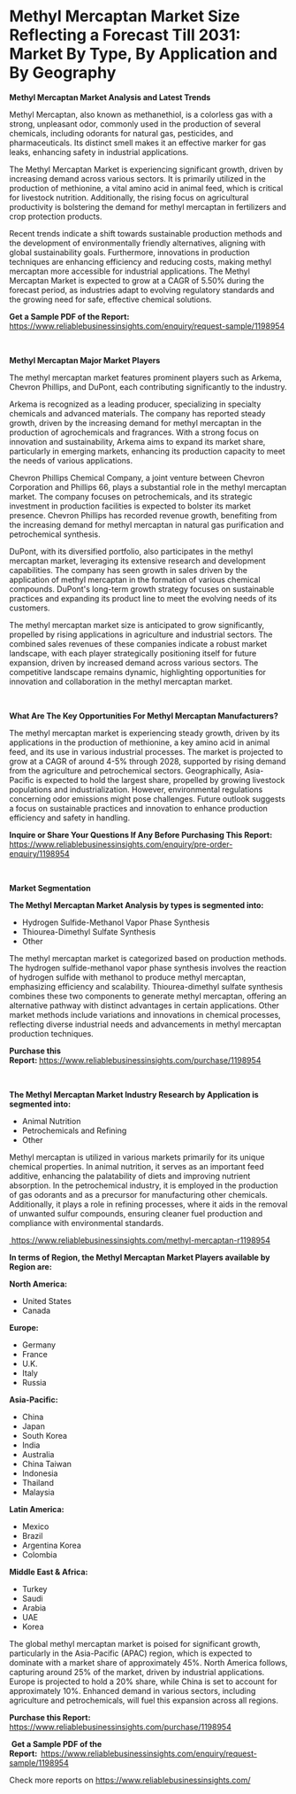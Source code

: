 <p><h1>Methyl Mercaptan Market Size Reflecting a Forecast Till 2031: Market By Type, By Application and By Geography</h1></p><p><strong>Methyl Mercaptan Market Analysis and Latest Trends</strong></p>
<p><p>Methyl Mercaptan, also known as methanethiol, is a colorless gas with a strong, unpleasant odor, commonly used in the production of several chemicals, including odorants for natural gas, pesticides, and pharmaceuticals. Its distinct smell makes it an effective marker for gas leaks, enhancing safety in industrial applications.</p><p>The Methyl Mercaptan Market is experiencing significant growth, driven by increasing demand across various sectors. It is primarily utilized in the production of methionine, a vital amino acid in animal feed, which is critical for livestock nutrition. Additionally, the rising focus on agricultural productivity is bolstering the demand for methyl mercaptan in fertilizers and crop protection products.</p><p>Recent trends indicate a shift towards sustainable production methods and the development of environmentally friendly alternatives, aligning with global sustainability goals. Furthermore, innovations in production techniques are enhancing efficiency and reducing costs, making methyl mercaptan more accessible for industrial applications. The Methyl Mercaptan Market is expected to grow at a CAGR of 5.50% during the forecast period, as industries adapt to evolving regulatory standards and the growing need for safe, effective chemical solutions.</p></p>
<p><strong>Get a Sample PDF of the Report:&nbsp;</strong> <a href="https://www.reliablebusinessinsights.com/enquiry/request-sample/1198954?utm_campaign=60&utm_medium=2&utm_source=Github&utm_content=ia&utm_term=05112024&utm_id=methyl-mercaptan">https://www.reliablebusinessinsights.com/enquiry/request-sample/1198954</a></p>
<p>&nbsp;</p>
<p><strong>Methyl Mercaptan Major Market Players</strong></p>
<p><p>The methyl mercaptan market features prominent players such as Arkema, Chevron Phillips, and DuPont, each contributing significantly to the industry. </p><p>Arkema is recognized as a leading producer, specializing in specialty chemicals and advanced materials. The company has reported steady growth, driven by the increasing demand for methyl mercaptan in the production of agrochemicals and fragrances. With a strong focus on innovation and sustainability, Arkema aims to expand its market share, particularly in emerging markets, enhancing its production capacity to meet the needs of various applications.</p><p>Chevron Phillips Chemical Company, a joint venture between Chevron Corporation and Phillips 66, plays a substantial role in the methyl mercaptan market. The company focuses on petrochemicals, and its strategic investment in production facilities is expected to bolster its market presence. Chevron Phillips has recorded revenue growth, benefiting from the increasing demand for methyl mercaptan in natural gas purification and petrochemical synthesis.</p><p>DuPont, with its diversified portfolio, also participates in the methyl mercaptan market, leveraging its extensive research and development capabilities. The company has seen growth in sales driven by the application of methyl mercaptan in the formation of various chemical compounds. DuPont's long-term growth strategy focuses on sustainable practices and expanding its product line to meet the evolving needs of its customers.</p><p>The methyl mercaptan market size is anticipated to grow significantly, propelled by rising applications in agriculture and industrial sectors. The combined sales revenues of these companies indicate a robust market landscape, with each player strategically positioning itself for future expansion, driven by increased demand across various sectors. The competitive landscape remains dynamic, highlighting opportunities for innovation and collaboration in the methyl mercaptan market.</p></p>
<p>&nbsp;</p>
<p><strong>What Are The Key Opportunities For Methyl Mercaptan Manufacturers?</strong></p>
<p><p>The methyl mercaptan market is experiencing steady growth, driven by its applications in the production of methionine, a key amino acid in animal feed, and its use in various industrial processes. The market is projected to grow at a CAGR of around 4-5% through 2028, supported by rising demand from the agriculture and petrochemical sectors. Geographically, Asia-Pacific is expected to hold the largest share, propelled by growing livestock populations and industrialization. However, environmental regulations concerning odor emissions might pose challenges. Future outlook suggests a focus on sustainable practices and innovation to enhance production efficiency and safety in handling.</p></p>
<p><strong>Inquire or Share Your Questions If Any Before Purchasing This Report:</strong> <a href="https://www.reliablebusinessinsights.com/enquiry/pre-order-enquiry/1198954?utm_campaign=60&utm_medium=2&utm_source=Github&utm_content=ia&utm_term=05112024&utm_id=methyl-mercaptan">https://www.reliablebusinessinsights.com/enquiry/pre-order-enquiry/1198954</a></p>
<p>&nbsp;</p>
<p><strong>Market Segmentation</strong></p>
<p><strong>The Methyl Mercaptan Market Analysis by types is segmented into:</strong></p>
<p><ul><li>Hydrogen Sulfide-Methanol Vapor Phase Synthesis</li><li>Thiourea-Dimethyl Sulfate Synthesis</li><li>Other</li></ul></p>
<p><p>The methyl mercaptan market is categorized based on production methods. The hydrogen sulfide-methanol vapor phase synthesis involves the reaction of hydrogen sulfide with methanol to produce methyl mercaptan, emphasizing efficiency and scalability. Thiourea-dimethyl sulfate synthesis combines these two components to generate methyl mercaptan, offering an alternative pathway with distinct advantages in certain applications. Other market methods include variations and innovations in chemical processes, reflecting diverse industrial needs and advancements in methyl mercaptan production techniques.</p></p>
<p><strong>Purchase this Report:&nbsp;</strong><a href="https://www.reliablebusinessinsights.com/purchase/1198954?utm_campaign=60&utm_medium=2&utm_source=Github&utm_content=ia&utm_term=05112024&utm_id=methyl-mercaptan">https://www.reliablebusinessinsights.com/purchase/1198954</a></p>
<p>&nbsp;</p>
<p><strong>The Methyl Mercaptan Market Industry Research by Application is segmented into:</strong></p>
<p><ul><li>Animal Nutrition</li><li>Petrochemicals and Refining</li><li>Other</li></ul></p>
<p><p>Methyl mercaptan is utilized in various markets primarily for its unique chemical properties. In animal nutrition, it serves as an important feed additive, enhancing the palatability of diets and improving nutrient absorption. In the petrochemical industry, it is employed in the production of gas odorants and as a precursor for manufacturing other chemicals. Additionally, it plays a role in refining processes, where it aids in the removal of unwanted sulfur compounds, ensuring cleaner fuel production and compliance with environmental standards.</p></p>
<p><a href="https://www.reliablebusinessinsights.com/methyl-mercaptan-r1198954?utm_campaign=60&utm_medium=2&utm_source=Github&utm_content=ia&utm_term=05112024&utm_id=methyl-mercaptan">&nbsp;https://www.reliablebusinessinsights.com/methyl-mercaptan-r1198954</a></p>
<p><strong>In terms of Region, the Methyl Mercaptan Market Players available by Region are:</strong></p>
<p>
    <p> <strong> North America: </strong>
        <ul>
            <li>United States</li>
            <li>Canada</li>
        </ul>
        </p> 
    <p> <strong> Europe: </strong>
        <ul>
            <li>Germany</li>
            <li>France</li>
            <li>U.K.</li>
            <li>Italy</li>
            <li>Russia</li>
        </ul>
        </p> 
    <p> <strong> Asia-Pacific: </strong>
        <ul>
            <li>China</li>
            <li>Japan</li>
            <li>South Korea</li>
            <li>India</li>
            <li>Australia</li>
            <li>China Taiwan</li>
            <li>Indonesia</li>
            <li>Thailand</li>
            <li>Malaysia</li>
        </ul>
        </p> 
    <p> <strong> Latin America: </strong>
        <ul>
            <li>Mexico</li>
            <li>Brazil</li>
            <li>Argentina Korea</li>
            <li>Colombia</li>
        </ul>
        </p> 
    <p> <strong> Middle East & Africa: </strong>
        <ul>
            <li>Turkey</li>
            <li>Saudi</li>
            <li>Arabia</li>
            <li>UAE</li>
            <li>Korea</li>
        </ul>
    </p>
    </p>
<p><p>The global methyl mercaptan market is poised for significant growth, particularly in the Asia-Pacific (APAC) region, which is expected to dominate with a market share of approximately 45%. North America follows, capturing around 25% of the market, driven by industrial applications. Europe is projected to hold a 20% share, while China is set to account for approximately 10%. Enhanced demand in various sectors, including agriculture and petrochemicals, will fuel this expansion across all regions.</p></p>
<p><strong>Purchase this Report: </strong><a href="https://www.reliablebusinessinsights.com/purchase/1198954?utm_campaign=60&utm_medium=2&utm_source=Github&utm_content=ia&utm_term=05112024&utm_id=methyl-mercaptan">https://www.reliablebusinessinsights.com/purchase/1198954</a></p>
<p>&nbsp;<strong>Get a Sample PDF of the Report:&nbsp;&nbsp;</strong><a href="https://www.reliablebusinessinsights.com/enquiry/request-sample/1198954?utm_campaign=60&utm_medium=2&utm_source=Github&utm_content=ia&utm_term=05112024&utm_id=methyl-mercaptan">https://www.reliablebusinessinsights.com/enquiry/request-sample/1198954</a></p>
<p><strong></strong></p>
<p>Check more reports on <a href="https://www.reliablebusinessinsights.com/?utm_campaign=60&utm_medium=2&utm_source=Github&utm_content=ia&utm_term=05112024&utm_id=methyl-mercaptan">https://www.reliablebusinessinsights.com/</a></p>